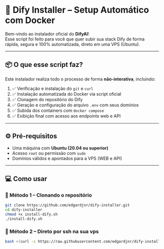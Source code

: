 # 🚀 Dify Installer – Setup Automático com Docker

Bem-vindo ao instalador oficial do **DifyAI**!  
Esse script foi feito para você que quer subir sua stack Dify de forma rápida, segura e 100% automatizada, direto em uma VPS (Ubuntu).

---

## 📦 O que esse script faz?

Este instalador realiza todo o processo de forma **não-interativa**, incluindo:

1. ✅ Verificação e instalação do `git` e `curl`
2. ✅ Instalação automatizada do Docker via script oficial
3. ✅ Clonagem do repositório do Dify
4. ✅ Geração e configuração do arquivo `.env` com seus domínios
5. ✅ Subida dos containers com `docker compose`
6. ✅ Exibição final com acesso aos endpoints web e API

---

## ⚙️ Pré-requisitos

- Uma máquina com **Ubuntu (20.04 ou superior)**
- Acesso `root` ou permissão com `sudo`
- Domínios válidos e apontados para a VPS (WEB e API)

---

## 💻 Como usar

### 🧠 Método 1 – Clonando o repositório

```bash
git clone https://github.com/edgardjnr/dify-installer.git
cd dify-installer
chmod +x install-dify.sh
./install-dify.sh
```

### 🧠 Método 2 – Direto por ssh na sua vps

```bash
bash <(curl -s https://raw.githubusercontent.com/edgardjnr/dify-installer/main/install-dify.sh)
